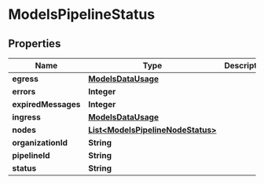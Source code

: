 

# ModelsPipelineStatus


## Properties

| Name | Type | Description | Notes |
|------------ | ------------- | ------------- | -------------|
|**egress** | [**ModelsDataUsage**](ModelsDataUsage.md) |  |  [optional] |
|**errors** | **Integer** |  |  [optional] |
|**expiredMessages** | **Integer** |  |  [optional] |
|**ingress** | [**ModelsDataUsage**](ModelsDataUsage.md) |  |  [optional] |
|**nodes** | [**List&lt;ModelsPipelineNodeStatus&gt;**](ModelsPipelineNodeStatus.md) |  |  [optional] |
|**organizationId** | **String** |  |  [optional] |
|**pipelineId** | **String** |  |  [optional] |
|**status** | **String** |  |  [optional] |




